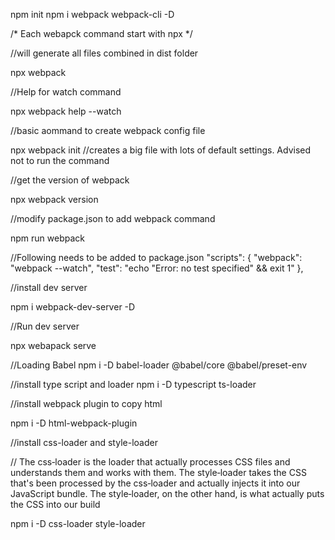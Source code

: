 npm init
npm i webpack webpack-cli -D

/* Each webapck command start with npx */

//will generate all files combined in dist folder

npx webpack

//Help for watch command

npx webpack help --watch


//basic aommand to create webpack config file

npx webpack init //creates a big file with lots of default settings. Advised not to run the command


//get the version of webpack

npx webpack version


//modify package.json to add webpack command

npm run webpack

//Following needs to be added to package.json
 "scripts": {
    "webpack": "webpack --watch",
    "test": "echo \"Error: no test specified\" && exit 1"
  },

//install dev server

npm i webpack-dev-server -D

//Run dev server

npx webapack serve


//Loading Babel
npm i -D babel-loader @babel/core @babel/preset-env

//install type script and loader
npm i -D typescript ts-loader

//install webpack plugin to copy html

npm i -D html-webpack-plugin

//install css-loader and style-loader

// The css‑loader is the loader that actually processes CSS files and understands them and works with them. The style‑loader takes the CSS that's been processed by the css‑loader and actually injects it into our JavaScript bundle. The style‑loader, on the other hand, is what actually puts the CSS into our build

npm i -D css-loader style-loader